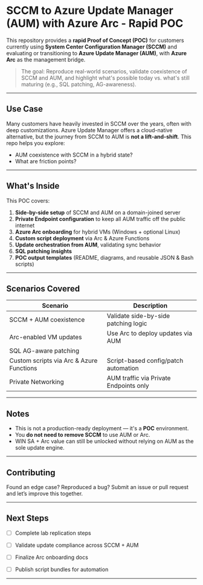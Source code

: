 # SCCM to Azure Update Manager (AUM) with Azure Arc - Rapid POC

This repository provides a **rapid Proof of Concept (POC)** for customers currently using **System Center Configuration Manager (SCCM)** and evaluating or transitioning to **Azure Update Manager (AUM)**, with **Azure Arc** as the management bridge.

> The goal: Reproduce real-world scenarios, validate coexistence of SCCM and AUM, and highlight what's possible today vs. what's still maturing (e.g., SQL patching, AG-awareness).

---

##  Use Case

Many customers have heavily invested in SCCM over the years, often with deep customizations. Azure Update Manager offers a cloud-native alternative, but the journey from SCCM to AUM is **not a lift-and-shift**. This repo helps you explore:

- AUM coexistence with SCCM in a hybrid state?
- What are friction points?
---

##  What's Inside

This POC covers:

1. **Side-by-side setup** of SCCM and AUM on a domain-joined server
2. **Private Endpoint configuration** to keep all AUM traffic off the public internet
3. **Azure Arc onboarding** for hybrid VMs (Windows + optional Linux)
4. **Custom script deployment** via Arc & Azure Functions
5. **Update orchestration from AUM**, validating sync behavior
6. **SQL patching insights** 
7. **POC output templates** (README, diagrams, and reusable JSON & Bash scripts)

---

##  Scenarios Covered

| Scenario | Description |
|----------|-------------|
| SCCM + AUM coexistence | Validate side-by-side patching logic |
| Arc-enabled VM updates | Use Arc to deploy updates via AUM |
| SQL AG-aware patching |  |
| Custom scripts via Arc & Azure Functions | Script-based config/patch automation |
| Private Networking | AUM traffic via Private Endpoints only |

---

## Notes

- This is not a production-ready deployment — it's a **POC** environment.
- You **do not need to remove SCCM** to use AUM or Arc.
- WIN SA + Arc value can still be unlocked without relying on AUM as the sole update engine.

---

## Contributing

Found an edge case? Reproduced a bug? Submit an issue or pull request and let’s improve this together.

---

## Next Steps

- [ ] Complete lab replication steps
- [ ] Validate update compliance across SCCM + AUM
- [ ] Finalize Arc onboarding docs
- [ ] Publish script bundles for automation



---

